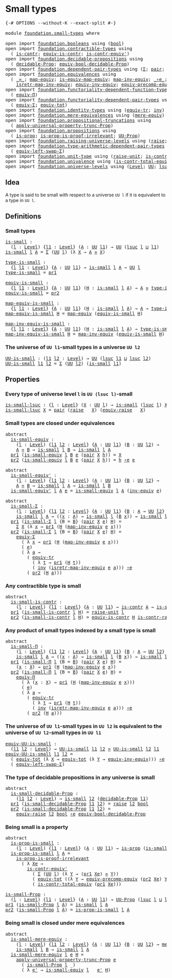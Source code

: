 # Small types

<pre class="Agda"><a id="24" class="Symbol">{-#</a> <a id="28" class="Keyword">OPTIONS</a> <a id="36" class="Pragma">--without-K</a> <a id="48" class="Pragma">--exact-split</a> <a id="62" class="Symbol">#-}</a>

<a id="67" class="Keyword">module</a> <a id="74" href="foundation.small-types.html" class="Module">foundation.small-types</a> <a id="97" class="Keyword">where</a>

<a id="104" class="Keyword">open</a> <a id="109" class="Keyword">import</a> <a id="116" href="foundation.booleans.html" class="Module">foundation.booleans</a> <a id="136" class="Keyword">using</a> <a id="142" class="Symbol">(</a><a id="143" href="foundation.booleans.html#1074" class="Datatype">bool</a><a id="147" class="Symbol">)</a>
<a id="149" class="Keyword">open</a> <a id="154" class="Keyword">import</a> <a id="161" href="foundation.contractible-types.html" class="Module">foundation.contractible-types</a> <a id="191" class="Keyword">using</a>
  <a id="199" class="Symbol">(</a> <a id="201" href="foundation-core.contractible-types.html#992" class="Function">is-contr</a><a id="209" class="Symbol">;</a> <a id="211" href="foundation-core.contractible-types.html#4304" class="Function">equiv-is-contr</a><a id="225" class="Symbol">;</a> <a id="227" href="foundation-core.contractible-types.html#3806" class="Function">is-contr-equiv&#39;</a><a id="242" class="Symbol">)</a>
<a id="244" class="Keyword">open</a> <a id="249" class="Keyword">import</a> <a id="256" href="foundation.decidable-propositions.html" class="Module">foundation.decidable-propositions</a> <a id="290" class="Keyword">using</a>
  <a id="298" class="Symbol">(</a> <a id="300" href="foundation.decidable-propositions.html#2018" class="Function">decidable-Prop</a><a id="314" class="Symbol">;</a> <a id="316" href="foundation.decidable-propositions.html#5320" class="Function">equiv-bool-decidable-Prop</a><a id="341" class="Symbol">)</a>
<a id="343" class="Keyword">open</a> <a id="348" class="Keyword">import</a> <a id="355" href="foundation.dependent-pair-types.html" class="Module">foundation.dependent-pair-types</a> <a id="387" class="Keyword">using</a> <a id="393" class="Symbol">(</a><a id="394" href="foundation-core.dependent-pair-types.html#502" class="Record">Σ</a><a id="395" class="Symbol">;</a> <a id="397" href="foundation-core.dependent-pair-types.html#575" class="InductiveConstructor">pair</a><a id="401" class="Symbol">;</a> <a id="403" href="foundation-core.dependent-pair-types.html#592" class="Field">pr1</a><a id="406" class="Symbol">;</a> <a id="408" href="foundation-core.dependent-pair-types.html#604" class="Field">pr2</a><a id="411" class="Symbol">)</a>
<a id="413" class="Keyword">open</a> <a id="418" class="Keyword">import</a> <a id="425" href="foundation.equivalences.html" class="Module">foundation.equivalences</a> <a id="449" class="Keyword">using</a>
  <a id="457" class="Symbol">(</a> <a id="459" href="foundation-core.equivalences.html#1607" class="Function Operator">_≃_</a><a id="462" class="Symbol">;</a> <a id="464" href="foundation-core.equivalences.html#1807" class="Function">map-equiv</a><a id="473" class="Symbol">;</a> <a id="475" href="foundation-core.equivalences.html#1862" class="Function">is-equiv-map-equiv</a><a id="493" class="Symbol">;</a> <a id="495" href="foundation-core.equivalences.html#5022" class="Function">map-inv-equiv</a><a id="508" class="Symbol">;</a> <a id="510" href="foundation-core.equivalences.html#7855" class="Function Operator">_∘e_</a><a id="514" class="Symbol">;</a> <a id="516" href="foundation-core.equivalences.html#5707" class="Function">inv-equiv</a><a id="525" class="Symbol">;</a>
    <a id="531" href="foundation-core.equivalences.html#5237" class="Function">isretr-map-inv-equiv</a><a id="551" class="Symbol">;</a> <a id="553" href="foundation.equivalences.html#15984" class="Function">equiv-inv-equiv</a><a id="568" class="Symbol">;</a> <a id="570" href="foundation.equivalences.html#17649" class="Function">equiv-precomp-equiv</a><a id="589" class="Symbol">)</a>
<a id="591" class="Keyword">open</a> <a id="596" class="Keyword">import</a> <a id="603" href="foundation.functoriality-dependent-function-types.html" class="Module">foundation.functoriality-dependent-function-types</a> <a id="653" class="Keyword">using</a>
  <a id="661" class="Symbol">(</a> <a id="663" href="foundation.functoriality-dependent-function-types.html#4227" class="Function">equiv-Π</a><a id="670" class="Symbol">)</a>
<a id="672" class="Keyword">open</a> <a id="677" class="Keyword">import</a> <a id="684" href="foundation.functoriality-dependent-pair-types.html" class="Module">foundation.functoriality-dependent-pair-types</a> <a id="730" class="Keyword">using</a>
  <a id="738" class="Symbol">(</a> <a id="740" href="foundation-core.functoriality-dependent-pair-types.html#10421" class="Function">equiv-Σ</a><a id="747" class="Symbol">;</a> <a id="749" href="foundation-core.functoriality-dependent-pair-types.html#6804" class="Function">equiv-tot</a><a id="758" class="Symbol">)</a>
<a id="760" class="Keyword">open</a> <a id="765" class="Keyword">import</a> <a id="772" href="foundation.identity-types.html" class="Module">foundation.identity-types</a> <a id="798" class="Keyword">using</a> <a id="804" class="Symbol">(</a><a id="805" href="foundation.identity-types.html#3840" class="Function">equiv-tr</a><a id="813" class="Symbol">;</a> <a id="815" href="foundation-core.identity-types.html#1552" class="Function">inv</a><a id="818" class="Symbol">)</a>
<a id="820" class="Keyword">open</a> <a id="825" class="Keyword">import</a> <a id="832" href="foundation.mere-equivalences.html" class="Module">foundation.mere-equivalences</a> <a id="861" class="Keyword">using</a> <a id="867" class="Symbol">(</a><a id="868" href="foundation.mere-equivalences.html#1406" class="Function">mere-equiv</a><a id="878" class="Symbol">)</a>
<a id="880" class="Keyword">open</a> <a id="885" class="Keyword">import</a> <a id="892" href="foundation.propositional-truncations.html" class="Module">foundation.propositional-truncations</a> <a id="929" class="Keyword">using</a>
  <a id="937" class="Symbol">(</a> <a id="939" href="foundation.propositional-truncations.html#5581" class="Function">apply-universal-property-trunc-Prop</a><a id="974" class="Symbol">)</a>
<a id="976" class="Keyword">open</a> <a id="981" class="Keyword">import</a> <a id="988" href="foundation.propositions.html" class="Module">foundation.propositions</a> <a id="1012" class="Keyword">using</a>
  <a id="1020" class="Symbol">(</a> <a id="1022" href="foundation-core.propositions.html#1295" class="Function">is-prop</a><a id="1029" class="Symbol">;</a> <a id="1031" href="foundation-core.propositions.html#3209" class="Function">is-prop-is-proof-irrelevant</a><a id="1058" class="Symbol">;</a> <a id="1060" href="foundation-core.propositions.html#1380" class="Function">UU-Prop</a><a id="1067" class="Symbol">)</a>
<a id="1069" class="Keyword">open</a> <a id="1074" class="Keyword">import</a> <a id="1081" href="foundation.raising-universe-levels.html" class="Module">foundation.raising-universe-levels</a> <a id="1116" class="Keyword">using</a> <a id="1122" class="Symbol">(</a><a id="1123" href="foundation.raising-universe-levels.html#964" class="Datatype">raise</a><a id="1128" class="Symbol">;</a> <a id="1130" href="foundation.raising-universe-levels.html#1541" class="Function">equiv-raise</a><a id="1141" class="Symbol">)</a>
<a id="1143" class="Keyword">open</a> <a id="1148" class="Keyword">import</a> <a id="1155" href="foundation.type-arithmetic-dependent-pair-types.html" class="Module">foundation.type-arithmetic-dependent-pair-types</a> <a id="1203" class="Keyword">using</a>
  <a id="1211" class="Symbol">(</a> <a id="1213" href="foundation-core.type-arithmetic-dependent-pair-types.html#10226" class="Function">equiv-left-swap-Σ</a><a id="1230" class="Symbol">)</a>
<a id="1232" class="Keyword">open</a> <a id="1237" class="Keyword">import</a> <a id="1244" href="foundation.unit-type.html" class="Module">foundation.unit-type</a> <a id="1265" class="Keyword">using</a> <a id="1271" class="Symbol">(</a><a id="1272" href="foundation.unit-type.html#1718" class="Function">raise-unit</a><a id="1282" class="Symbol">;</a> <a id="1284" href="foundation.unit-type.html#3278" class="Function">is-contr-raise-unit</a><a id="1303" class="Symbol">)</a>
<a id="1305" class="Keyword">open</a> <a id="1310" class="Keyword">import</a> <a id="1317" href="foundation.univalence.html" class="Module">foundation.univalence</a> <a id="1339" class="Keyword">using</a> <a id="1345" class="Symbol">(</a><a id="1346" href="foundation.univalence.html#1532" class="Function">is-contr-total-equiv</a><a id="1366" class="Symbol">)</a>
<a id="1368" class="Keyword">open</a> <a id="1373" class="Keyword">import</a> <a id="1380" href="foundation.universe-levels.html" class="Module">foundation.universe-levels</a> <a id="1407" class="Keyword">using</a> <a id="1413" class="Symbol">(</a><a id="1414" href="Agda.Primitive.html#597" class="Postulate">Level</a><a id="1419" class="Symbol">;</a> <a id="1421" href="foundation-core.universe-levels.html#222" class="Primitive">UU</a><a id="1423" class="Symbol">;</a> <a id="1425" href="Agda.Primitive.html#780" class="Primitive">lsuc</a><a id="1429" class="Symbol">;</a> <a id="1431" href="Agda.Primitive.html#810" class="Primitive Operator">_⊔_</a><a id="1434" class="Symbol">)</a>
</pre>
## Idea

A type is said to be small with respect to a universe `UU l` if it is equivalent to a type in `UU l`.

## Definitions

### Small types

<pre class="Agda"><a id="is-small"></a><a id="1594" href="foundation.small-types.html#1594" class="Function">is-small</a> <a id="1603" class="Symbol">:</a>
  <a id="1607" class="Symbol">(</a><a id="1608" href="foundation.small-types.html#1608" class="Bound">l</a> <a id="1610" class="Symbol">:</a> <a id="1612" href="Agda.Primitive.html#597" class="Postulate">Level</a><a id="1617" class="Symbol">)</a> <a id="1619" class="Symbol">{</a><a id="1620" href="foundation.small-types.html#1620" class="Bound">l1</a> <a id="1623" class="Symbol">:</a> <a id="1625" href="Agda.Primitive.html#597" class="Postulate">Level</a><a id="1630" class="Symbol">}</a> <a id="1632" class="Symbol">(</a><a id="1633" href="foundation.small-types.html#1633" class="Bound">A</a> <a id="1635" class="Symbol">:</a> <a id="1637" href="foundation-core.universe-levels.html#222" class="Primitive">UU</a> <a id="1640" href="foundation.small-types.html#1620" class="Bound">l1</a><a id="1642" class="Symbol">)</a> <a id="1644" class="Symbol">→</a> <a id="1646" href="foundation-core.universe-levels.html#222" class="Primitive">UU</a> <a id="1649" class="Symbol">(</a><a id="1650" href="Agda.Primitive.html#780" class="Primitive">lsuc</a> <a id="1655" href="foundation.small-types.html#1608" class="Bound">l</a> <a id="1657" href="Agda.Primitive.html#810" class="Primitive Operator">⊔</a> <a id="1659" href="foundation.small-types.html#1620" class="Bound">l1</a><a id="1661" class="Symbol">)</a>
<a id="1663" href="foundation.small-types.html#1594" class="Function">is-small</a> <a id="1672" href="foundation.small-types.html#1672" class="Bound">l</a> <a id="1674" href="foundation.small-types.html#1674" class="Bound">A</a> <a id="1676" class="Symbol">=</a> <a id="1678" href="foundation-core.dependent-pair-types.html#502" class="Record">Σ</a> <a id="1680" class="Symbol">(</a><a id="1681" href="foundation-core.universe-levels.html#222" class="Primitive">UU</a> <a id="1684" href="foundation.small-types.html#1672" class="Bound">l</a><a id="1685" class="Symbol">)</a> <a id="1687" class="Symbol">(λ</a> <a id="1690" href="foundation.small-types.html#1690" class="Bound">X</a> <a id="1692" class="Symbol">→</a> <a id="1694" href="foundation.small-types.html#1674" class="Bound">A</a> <a id="1696" href="foundation-core.equivalences.html#1607" class="Function Operator">≃</a> <a id="1698" href="foundation.small-types.html#1690" class="Bound">X</a><a id="1699" class="Symbol">)</a>

<a id="type-is-small"></a><a id="1702" href="foundation.small-types.html#1702" class="Function">type-is-small</a> <a id="1716" class="Symbol">:</a>
  <a id="1720" class="Symbol">{</a><a id="1721" href="foundation.small-types.html#1721" class="Bound">l</a> <a id="1723" href="foundation.small-types.html#1723" class="Bound">l1</a> <a id="1726" class="Symbol">:</a> <a id="1728" href="Agda.Primitive.html#597" class="Postulate">Level</a><a id="1733" class="Symbol">}</a> <a id="1735" class="Symbol">{</a><a id="1736" href="foundation.small-types.html#1736" class="Bound">A</a> <a id="1738" class="Symbol">:</a> <a id="1740" href="foundation-core.universe-levels.html#222" class="Primitive">UU</a> <a id="1743" href="foundation.small-types.html#1723" class="Bound">l1</a><a id="1745" class="Symbol">}</a> <a id="1747" class="Symbol">→</a> <a id="1749" href="foundation.small-types.html#1594" class="Function">is-small</a> <a id="1758" href="foundation.small-types.html#1721" class="Bound">l</a> <a id="1760" href="foundation.small-types.html#1736" class="Bound">A</a> <a id="1762" class="Symbol">→</a> <a id="1764" href="foundation-core.universe-levels.html#222" class="Primitive">UU</a> <a id="1767" href="foundation.small-types.html#1721" class="Bound">l</a>
<a id="1769" href="foundation.small-types.html#1702" class="Function">type-is-small</a> <a id="1783" class="Symbol">=</a> <a id="1785" href="foundation-core.dependent-pair-types.html#592" class="Field">pr1</a>

<a id="equiv-is-small"></a><a id="1790" href="foundation.small-types.html#1790" class="Function">equiv-is-small</a> <a id="1805" class="Symbol">:</a>
  <a id="1809" class="Symbol">{</a><a id="1810" href="foundation.small-types.html#1810" class="Bound">l</a> <a id="1812" href="foundation.small-types.html#1812" class="Bound">l1</a> <a id="1815" class="Symbol">:</a> <a id="1817" href="Agda.Primitive.html#597" class="Postulate">Level</a><a id="1822" class="Symbol">}</a> <a id="1824" class="Symbol">{</a><a id="1825" href="foundation.small-types.html#1825" class="Bound">A</a> <a id="1827" class="Symbol">:</a> <a id="1829" href="foundation-core.universe-levels.html#222" class="Primitive">UU</a> <a id="1832" href="foundation.small-types.html#1812" class="Bound">l1</a><a id="1834" class="Symbol">}</a> <a id="1836" class="Symbol">(</a><a id="1837" href="foundation.small-types.html#1837" class="Bound">H</a> <a id="1839" class="Symbol">:</a> <a id="1841" href="foundation.small-types.html#1594" class="Function">is-small</a> <a id="1850" href="foundation.small-types.html#1810" class="Bound">l</a> <a id="1852" href="foundation.small-types.html#1825" class="Bound">A</a><a id="1853" class="Symbol">)</a> <a id="1855" class="Symbol">→</a> <a id="1857" href="foundation.small-types.html#1825" class="Bound">A</a> <a id="1859" href="foundation-core.equivalences.html#1607" class="Function Operator">≃</a> <a id="1861" href="foundation.small-types.html#1702" class="Function">type-is-small</a> <a id="1875" href="foundation.small-types.html#1837" class="Bound">H</a>
<a id="1877" href="foundation.small-types.html#1790" class="Function">equiv-is-small</a> <a id="1892" class="Symbol">=</a> <a id="1894" href="foundation-core.dependent-pair-types.html#604" class="Field">pr2</a>

<a id="map-equiv-is-small"></a><a id="1899" href="foundation.small-types.html#1899" class="Function">map-equiv-is-small</a> <a id="1918" class="Symbol">:</a>
  <a id="1922" class="Symbol">{</a><a id="1923" href="foundation.small-types.html#1923" class="Bound">l</a> <a id="1925" href="foundation.small-types.html#1925" class="Bound">l1</a> <a id="1928" class="Symbol">:</a> <a id="1930" href="Agda.Primitive.html#597" class="Postulate">Level</a><a id="1935" class="Symbol">}</a> <a id="1937" class="Symbol">{</a><a id="1938" href="foundation.small-types.html#1938" class="Bound">A</a> <a id="1940" class="Symbol">:</a> <a id="1942" href="foundation-core.universe-levels.html#222" class="Primitive">UU</a> <a id="1945" href="foundation.small-types.html#1925" class="Bound">l1</a><a id="1947" class="Symbol">}</a> <a id="1949" class="Symbol">(</a><a id="1950" href="foundation.small-types.html#1950" class="Bound">H</a> <a id="1952" class="Symbol">:</a> <a id="1954" href="foundation.small-types.html#1594" class="Function">is-small</a> <a id="1963" href="foundation.small-types.html#1923" class="Bound">l</a> <a id="1965" href="foundation.small-types.html#1938" class="Bound">A</a><a id="1966" class="Symbol">)</a> <a id="1968" class="Symbol">→</a> <a id="1970" href="foundation.small-types.html#1938" class="Bound">A</a> <a id="1972" class="Symbol">→</a> <a id="1974" href="foundation.small-types.html#1702" class="Function">type-is-small</a> <a id="1988" href="foundation.small-types.html#1950" class="Bound">H</a>
<a id="1990" href="foundation.small-types.html#1899" class="Function">map-equiv-is-small</a> <a id="2009" href="foundation.small-types.html#2009" class="Bound">H</a> <a id="2011" class="Symbol">=</a> <a id="2013" href="foundation-core.equivalences.html#1807" class="Function">map-equiv</a> <a id="2023" class="Symbol">(</a><a id="2024" href="foundation.small-types.html#1790" class="Function">equiv-is-small</a> <a id="2039" href="foundation.small-types.html#2009" class="Bound">H</a><a id="2040" class="Symbol">)</a>

<a id="map-inv-equiv-is-small"></a><a id="2043" href="foundation.small-types.html#2043" class="Function">map-inv-equiv-is-small</a> <a id="2066" class="Symbol">:</a>
  <a id="2070" class="Symbol">{</a><a id="2071" href="foundation.small-types.html#2071" class="Bound">l</a> <a id="2073" href="foundation.small-types.html#2073" class="Bound">l1</a> <a id="2076" class="Symbol">:</a> <a id="2078" href="Agda.Primitive.html#597" class="Postulate">Level</a><a id="2083" class="Symbol">}</a> <a id="2085" class="Symbol">{</a><a id="2086" href="foundation.small-types.html#2086" class="Bound">A</a> <a id="2088" class="Symbol">:</a> <a id="2090" href="foundation-core.universe-levels.html#222" class="Primitive">UU</a> <a id="2093" href="foundation.small-types.html#2073" class="Bound">l1</a><a id="2095" class="Symbol">}</a> <a id="2097" class="Symbol">(</a><a id="2098" href="foundation.small-types.html#2098" class="Bound">H</a> <a id="2100" class="Symbol">:</a> <a id="2102" href="foundation.small-types.html#1594" class="Function">is-small</a> <a id="2111" href="foundation.small-types.html#2071" class="Bound">l</a> <a id="2113" href="foundation.small-types.html#2086" class="Bound">A</a><a id="2114" class="Symbol">)</a> <a id="2116" class="Symbol">→</a> <a id="2118" href="foundation.small-types.html#1702" class="Function">type-is-small</a> <a id="2132" href="foundation.small-types.html#2098" class="Bound">H</a> <a id="2134" class="Symbol">→</a> <a id="2136" href="foundation.small-types.html#2086" class="Bound">A</a>
<a id="2138" href="foundation.small-types.html#2043" class="Function">map-inv-equiv-is-small</a> <a id="2161" href="foundation.small-types.html#2161" class="Bound">H</a> <a id="2163" class="Symbol">=</a> <a id="2165" href="foundation-core.equivalences.html#5022" class="Function">map-inv-equiv</a> <a id="2179" class="Symbol">(</a><a id="2180" href="foundation.small-types.html#1790" class="Function">equiv-is-small</a> <a id="2195" href="foundation.small-types.html#2161" class="Bound">H</a><a id="2196" class="Symbol">)</a>
</pre>
### The universe of `UU l1`-small types in a universe `UU l2`

<pre class="Agda"><a id="UU-is-small"></a><a id="2274" href="foundation.small-types.html#2274" class="Function">UU-is-small</a> <a id="2286" class="Symbol">:</a> <a id="2288" class="Symbol">(</a><a id="2289" href="foundation.small-types.html#2289" class="Bound">l1</a> <a id="2292" href="foundation.small-types.html#2292" class="Bound">l2</a> <a id="2295" class="Symbol">:</a> <a id="2297" href="Agda.Primitive.html#597" class="Postulate">Level</a><a id="2302" class="Symbol">)</a> <a id="2304" class="Symbol">→</a> <a id="2306" href="foundation-core.universe-levels.html#222" class="Primitive">UU</a> <a id="2309" class="Symbol">(</a><a id="2310" href="Agda.Primitive.html#780" class="Primitive">lsuc</a> <a id="2315" href="foundation.small-types.html#2289" class="Bound">l1</a> <a id="2318" href="Agda.Primitive.html#810" class="Primitive Operator">⊔</a> <a id="2320" href="Agda.Primitive.html#780" class="Primitive">lsuc</a> <a id="2325" href="foundation.small-types.html#2292" class="Bound">l2</a><a id="2327" class="Symbol">)</a>
<a id="2329" href="foundation.small-types.html#2274" class="Function">UU-is-small</a> <a id="2341" href="foundation.small-types.html#2341" class="Bound">l1</a> <a id="2344" href="foundation.small-types.html#2344" class="Bound">l2</a> <a id="2347" class="Symbol">=</a> <a id="2349" href="foundation-core.dependent-pair-types.html#502" class="Record">Σ</a> <a id="2351" class="Symbol">(</a><a id="2352" href="foundation-core.universe-levels.html#222" class="Primitive">UU</a> <a id="2355" href="foundation.small-types.html#2344" class="Bound">l2</a><a id="2357" class="Symbol">)</a> <a id="2359" class="Symbol">(</a><a id="2360" href="foundation.small-types.html#1594" class="Function">is-small</a> <a id="2369" href="foundation.small-types.html#2341" class="Bound">l1</a><a id="2371" class="Symbol">)</a>
</pre>
## Properties

### Every type of universe level `l` is `UU (lsuc l)`-small

<pre class="Agda"><a id="is-small-lsuc"></a><a id="2462" href="foundation.small-types.html#2462" class="Function">is-small-lsuc</a> <a id="2476" class="Symbol">:</a> <a id="2478" class="Symbol">{</a><a id="2479" href="foundation.small-types.html#2479" class="Bound">l</a> <a id="2481" class="Symbol">:</a> <a id="2483" href="Agda.Primitive.html#597" class="Postulate">Level</a><a id="2488" class="Symbol">}</a> <a id="2490" class="Symbol">(</a><a id="2491" href="foundation.small-types.html#2491" class="Bound">X</a> <a id="2493" class="Symbol">:</a> <a id="2495" href="foundation-core.universe-levels.html#222" class="Primitive">UU</a> <a id="2498" href="foundation.small-types.html#2479" class="Bound">l</a><a id="2499" class="Symbol">)</a> <a id="2501" class="Symbol">→</a> <a id="2503" href="foundation.small-types.html#1594" class="Function">is-small</a> <a id="2512" class="Symbol">(</a><a id="2513" href="Agda.Primitive.html#780" class="Primitive">lsuc</a> <a id="2518" href="foundation.small-types.html#2479" class="Bound">l</a><a id="2519" class="Symbol">)</a> <a id="2521" href="foundation.small-types.html#2491" class="Bound">X</a>
<a id="2523" href="foundation.small-types.html#2462" class="Function">is-small-lsuc</a> <a id="2537" href="foundation.small-types.html#2537" class="Bound">X</a> <a id="2539" class="Symbol">=</a> <a id="2541" href="foundation-core.dependent-pair-types.html#575" class="InductiveConstructor">pair</a> <a id="2546" class="Symbol">(</a><a id="2547" href="foundation.raising-universe-levels.html#964" class="Datatype">raise</a> <a id="2553" class="Symbol">_</a> <a id="2555" href="foundation.small-types.html#2537" class="Bound">X</a><a id="2556" class="Symbol">)</a> <a id="2558" class="Symbol">(</a><a id="2559" href="foundation.raising-universe-levels.html#1541" class="Function">equiv-raise</a> <a id="2571" class="Symbol">_</a> <a id="2573" href="foundation.small-types.html#2537" class="Bound">X</a><a id="2574" class="Symbol">)</a>
</pre>
### Small types are closed under equivalences

<pre class="Agda"><a id="2636" class="Keyword">abstract</a>
  <a id="is-small-equiv"></a><a id="2647" href="foundation.small-types.html#2647" class="Function">is-small-equiv</a> <a id="2662" class="Symbol">:</a>
    <a id="2668" class="Symbol">(</a><a id="2669" href="foundation.small-types.html#2669" class="Bound">l</a> <a id="2671" class="Symbol">:</a> <a id="2673" href="Agda.Primitive.html#597" class="Postulate">Level</a><a id="2678" class="Symbol">)</a> <a id="2680" class="Symbol">{</a><a id="2681" href="foundation.small-types.html#2681" class="Bound">l1</a> <a id="2684" href="foundation.small-types.html#2684" class="Bound">l2</a> <a id="2687" class="Symbol">:</a> <a id="2689" href="Agda.Primitive.html#597" class="Postulate">Level</a><a id="2694" class="Symbol">}</a> <a id="2696" class="Symbol">{</a><a id="2697" href="foundation.small-types.html#2697" class="Bound">A</a> <a id="2699" class="Symbol">:</a> <a id="2701" href="foundation-core.universe-levels.html#222" class="Primitive">UU</a> <a id="2704" href="foundation.small-types.html#2681" class="Bound">l1</a><a id="2706" class="Symbol">}</a> <a id="2708" class="Symbol">(</a><a id="2709" href="foundation.small-types.html#2709" class="Bound">B</a> <a id="2711" class="Symbol">:</a> <a id="2713" href="foundation-core.universe-levels.html#222" class="Primitive">UU</a> <a id="2716" href="foundation.small-types.html#2684" class="Bound">l2</a><a id="2718" class="Symbol">)</a> <a id="2720" class="Symbol">→</a>
    <a id="2726" href="foundation.small-types.html#2697" class="Bound">A</a> <a id="2728" href="foundation-core.equivalences.html#1607" class="Function Operator">≃</a> <a id="2730" href="foundation.small-types.html#2709" class="Bound">B</a> <a id="2732" class="Symbol">→</a> <a id="2734" href="foundation.small-types.html#1594" class="Function">is-small</a> <a id="2743" href="foundation.small-types.html#2669" class="Bound">l</a> <a id="2745" href="foundation.small-types.html#2709" class="Bound">B</a> <a id="2747" class="Symbol">→</a> <a id="2749" href="foundation.small-types.html#1594" class="Function">is-small</a> <a id="2758" href="foundation.small-types.html#2669" class="Bound">l</a> <a id="2760" href="foundation.small-types.html#2697" class="Bound">A</a>
  <a id="2764" href="foundation-core.dependent-pair-types.html#592" class="Field">pr1</a> <a id="2768" class="Symbol">(</a><a id="2769" href="foundation.small-types.html#2647" class="Function">is-small-equiv</a> <a id="2784" href="foundation.small-types.html#2784" class="Bound">l</a> <a id="2786" href="foundation.small-types.html#2786" class="Bound">B</a> <a id="2788" href="foundation.small-types.html#2788" class="Bound">e</a> <a id="2790" class="Symbol">(</a><a id="2791" href="foundation-core.dependent-pair-types.html#575" class="InductiveConstructor">pair</a> <a id="2796" href="foundation.small-types.html#2796" class="Bound">X</a> <a id="2798" href="foundation.small-types.html#2798" class="Bound">h</a><a id="2799" class="Symbol">))</a> <a id="2802" class="Symbol">=</a> <a id="2804" href="foundation.small-types.html#2796" class="Bound">X</a>
  <a id="2808" href="foundation-core.dependent-pair-types.html#604" class="Field">pr2</a> <a id="2812" class="Symbol">(</a><a id="2813" href="foundation.small-types.html#2647" class="Function">is-small-equiv</a> <a id="2828" href="foundation.small-types.html#2828" class="Bound">l</a> <a id="2830" href="foundation.small-types.html#2830" class="Bound">B</a> <a id="2832" href="foundation.small-types.html#2832" class="Bound">e</a> <a id="2834" class="Symbol">(</a><a id="2835" href="foundation-core.dependent-pair-types.html#575" class="InductiveConstructor">pair</a> <a id="2840" href="foundation.small-types.html#2840" class="Bound">X</a> <a id="2842" href="foundation.small-types.html#2842" class="Bound">h</a><a id="2843" class="Symbol">))</a> <a id="2846" class="Symbol">=</a> <a id="2848" href="foundation.small-types.html#2842" class="Bound">h</a> <a id="2850" href="foundation-core.equivalences.html#7855" class="Function Operator">∘e</a> <a id="2853" href="foundation.small-types.html#2832" class="Bound">e</a>

<a id="2856" class="Keyword">abstract</a>
  <a id="is-small-equiv&#39;"></a><a id="2867" href="foundation.small-types.html#2867" class="Function">is-small-equiv&#39;</a> <a id="2883" class="Symbol">:</a>
    <a id="2889" class="Symbol">(</a><a id="2890" href="foundation.small-types.html#2890" class="Bound">l</a> <a id="2892" class="Symbol">:</a> <a id="2894" href="Agda.Primitive.html#597" class="Postulate">Level</a><a id="2899" class="Symbol">)</a> <a id="2901" class="Symbol">{</a><a id="2902" href="foundation.small-types.html#2902" class="Bound">l1</a> <a id="2905" href="foundation.small-types.html#2905" class="Bound">l2</a> <a id="2908" class="Symbol">:</a> <a id="2910" href="Agda.Primitive.html#597" class="Postulate">Level</a><a id="2915" class="Symbol">}</a> <a id="2917" class="Symbol">(</a><a id="2918" href="foundation.small-types.html#2918" class="Bound">A</a> <a id="2920" class="Symbol">:</a> <a id="2922" href="foundation-core.universe-levels.html#222" class="Primitive">UU</a> <a id="2925" href="foundation.small-types.html#2902" class="Bound">l1</a><a id="2927" class="Symbol">)</a> <a id="2929" class="Symbol">{</a><a id="2930" href="foundation.small-types.html#2930" class="Bound">B</a> <a id="2932" class="Symbol">:</a> <a id="2934" href="foundation-core.universe-levels.html#222" class="Primitive">UU</a> <a id="2937" href="foundation.small-types.html#2905" class="Bound">l2</a><a id="2939" class="Symbol">}</a> <a id="2941" class="Symbol">→</a>
    <a id="2947" href="foundation.small-types.html#2918" class="Bound">A</a> <a id="2949" href="foundation-core.equivalences.html#1607" class="Function Operator">≃</a> <a id="2951" href="foundation.small-types.html#2930" class="Bound">B</a> <a id="2953" class="Symbol">→</a> <a id="2955" href="foundation.small-types.html#1594" class="Function">is-small</a> <a id="2964" href="foundation.small-types.html#2890" class="Bound">l</a> <a id="2966" href="foundation.small-types.html#2918" class="Bound">A</a> <a id="2968" class="Symbol">→</a> <a id="2970" href="foundation.small-types.html#1594" class="Function">is-small</a> <a id="2979" href="foundation.small-types.html#2890" class="Bound">l</a> <a id="2981" href="foundation.small-types.html#2930" class="Bound">B</a>
  <a id="2985" href="foundation.small-types.html#2867" class="Function">is-small-equiv&#39;</a> <a id="3001" href="foundation.small-types.html#3001" class="Bound">l</a> <a id="3003" href="foundation.small-types.html#3003" class="Bound">A</a> <a id="3005" href="foundation.small-types.html#3005" class="Bound">e</a> <a id="3007" class="Symbol">=</a> <a id="3009" href="foundation.small-types.html#2647" class="Function">is-small-equiv</a> <a id="3024" href="foundation.small-types.html#3001" class="Bound">l</a> <a id="3026" href="foundation.small-types.html#3003" class="Bound">A</a> <a id="3028" class="Symbol">(</a><a id="3029" href="foundation-core.equivalences.html#5707" class="Function">inv-equiv</a> <a id="3039" href="foundation.small-types.html#3005" class="Bound">e</a><a id="3040" class="Symbol">)</a>

<a id="3043" class="Keyword">abstract</a>
  <a id="is-small-Σ"></a><a id="3054" href="foundation.small-types.html#3054" class="Function">is-small-Σ</a> <a id="3065" class="Symbol">:</a>
    <a id="3071" class="Symbol">(</a><a id="3072" href="foundation.small-types.html#3072" class="Bound">l</a> <a id="3074" class="Symbol">:</a> <a id="3076" href="Agda.Primitive.html#597" class="Postulate">Level</a><a id="3081" class="Symbol">)</a> <a id="3083" class="Symbol">{</a><a id="3084" href="foundation.small-types.html#3084" class="Bound">l1</a> <a id="3087" href="foundation.small-types.html#3087" class="Bound">l2</a> <a id="3090" class="Symbol">:</a> <a id="3092" href="Agda.Primitive.html#597" class="Postulate">Level</a><a id="3097" class="Symbol">}</a> <a id="3099" class="Symbol">{</a><a id="3100" href="foundation.small-types.html#3100" class="Bound">A</a> <a id="3102" class="Symbol">:</a> <a id="3104" href="foundation-core.universe-levels.html#222" class="Primitive">UU</a> <a id="3107" href="foundation.small-types.html#3084" class="Bound">l1</a><a id="3109" class="Symbol">}</a> <a id="3111" class="Symbol">{</a><a id="3112" href="foundation.small-types.html#3112" class="Bound">B</a> <a id="3114" class="Symbol">:</a> <a id="3116" href="foundation.small-types.html#3100" class="Bound">A</a> <a id="3118" class="Symbol">→</a> <a id="3120" href="foundation-core.universe-levels.html#222" class="Primitive">UU</a> <a id="3123" href="foundation.small-types.html#3087" class="Bound">l2</a><a id="3125" class="Symbol">}</a> <a id="3127" class="Symbol">→</a>
    <a id="3133" href="foundation.small-types.html#1594" class="Function">is-small</a> <a id="3142" href="foundation.small-types.html#3072" class="Bound">l</a> <a id="3144" href="foundation.small-types.html#3100" class="Bound">A</a> <a id="3146" class="Symbol">→</a> <a id="3148" class="Symbol">((</a><a id="3150" href="foundation.small-types.html#3150" class="Bound">x</a> <a id="3152" class="Symbol">:</a> <a id="3154" href="foundation.small-types.html#3100" class="Bound">A</a><a id="3155" class="Symbol">)</a> <a id="3157" class="Symbol">→</a> <a id="3159" href="foundation.small-types.html#1594" class="Function">is-small</a> <a id="3168" href="foundation.small-types.html#3072" class="Bound">l</a> <a id="3170" class="Symbol">(</a><a id="3171" href="foundation.small-types.html#3112" class="Bound">B</a> <a id="3173" href="foundation.small-types.html#3150" class="Bound">x</a><a id="3174" class="Symbol">))</a> <a id="3177" class="Symbol">→</a> <a id="3179" href="foundation.small-types.html#1594" class="Function">is-small</a> <a id="3188" href="foundation.small-types.html#3072" class="Bound">l</a> <a id="3190" class="Symbol">(</a><a id="3191" href="foundation-core.dependent-pair-types.html#502" class="Record">Σ</a> <a id="3193" href="foundation.small-types.html#3100" class="Bound">A</a> <a id="3195" href="foundation.small-types.html#3112" class="Bound">B</a><a id="3196" class="Symbol">)</a>
  <a id="3200" href="foundation-core.dependent-pair-types.html#592" class="Field">pr1</a> <a id="3204" class="Symbol">(</a><a id="3205" href="foundation.small-types.html#3054" class="Function">is-small-Σ</a> <a id="3216" href="foundation.small-types.html#3216" class="Bound">l</a> <a id="3218" class="Symbol">{</a><a id="3219" class="Argument">B</a> <a id="3221" class="Symbol">=</a> <a id="3223" href="foundation.small-types.html#3223" class="Bound">B</a><a id="3224" class="Symbol">}</a> <a id="3226" class="Symbol">(</a><a id="3227" href="foundation-core.dependent-pair-types.html#575" class="InductiveConstructor">pair</a> <a id="3232" href="foundation.small-types.html#3232" class="Bound">X</a> <a id="3234" href="foundation.small-types.html#3234" class="Bound">e</a><a id="3235" class="Symbol">)</a> <a id="3237" href="foundation.small-types.html#3237" class="Bound">H</a><a id="3238" class="Symbol">)</a> <a id="3240" class="Symbol">=</a>
    <a id="3246" href="foundation-core.dependent-pair-types.html#502" class="Record">Σ</a> <a id="3248" href="foundation.small-types.html#3232" class="Bound">X</a> <a id="3250" class="Symbol">(λ</a> <a id="3253" href="foundation.small-types.html#3253" class="Bound">x</a> <a id="3255" class="Symbol">→</a> <a id="3257" href="foundation-core.dependent-pair-types.html#592" class="Field">pr1</a> <a id="3261" class="Symbol">(</a><a id="3262" href="foundation.small-types.html#3237" class="Bound">H</a> <a id="3264" class="Symbol">(</a><a id="3265" href="foundation-core.equivalences.html#5022" class="Function">map-inv-equiv</a> <a id="3279" href="foundation.small-types.html#3234" class="Bound">e</a> <a id="3281" href="foundation.small-types.html#3253" class="Bound">x</a><a id="3282" class="Symbol">)))</a>
  <a id="3288" href="foundation-core.dependent-pair-types.html#604" class="Field">pr2</a> <a id="3292" class="Symbol">(</a><a id="3293" href="foundation.small-types.html#3054" class="Function">is-small-Σ</a> <a id="3304" href="foundation.small-types.html#3304" class="Bound">l</a> <a id="3306" class="Symbol">{</a><a id="3307" class="Argument">B</a> <a id="3309" class="Symbol">=</a> <a id="3311" href="foundation.small-types.html#3311" class="Bound">B</a><a id="3312" class="Symbol">}</a> <a id="3314" class="Symbol">(</a><a id="3315" href="foundation-core.dependent-pair-types.html#575" class="InductiveConstructor">pair</a> <a id="3320" href="foundation.small-types.html#3320" class="Bound">X</a> <a id="3322" href="foundation.small-types.html#3322" class="Bound">e</a><a id="3323" class="Symbol">)</a> <a id="3325" href="foundation.small-types.html#3325" class="Bound">H</a><a id="3326" class="Symbol">)</a> <a id="3328" class="Symbol">=</a>
    <a id="3334" href="foundation-core.functoriality-dependent-pair-types.html#10421" class="Function">equiv-Σ</a>
      <a id="3348" class="Symbol">(</a> <a id="3350" class="Symbol">λ</a> <a id="3352" href="foundation.small-types.html#3352" class="Bound">x</a> <a id="3354" class="Symbol">→</a> <a id="3356" href="foundation-core.dependent-pair-types.html#592" class="Field">pr1</a> <a id="3360" class="Symbol">(</a><a id="3361" href="foundation.small-types.html#3325" class="Bound">H</a> <a id="3363" class="Symbol">(</a><a id="3364" href="foundation-core.equivalences.html#5022" class="Function">map-inv-equiv</a> <a id="3378" href="foundation.small-types.html#3322" class="Bound">e</a> <a id="3380" href="foundation.small-types.html#3352" class="Bound">x</a><a id="3381" class="Symbol">)))</a>
      <a id="3391" class="Symbol">(</a> <a id="3393" href="foundation.small-types.html#3322" class="Bound">e</a><a id="3394" class="Symbol">)</a>
      <a id="3402" class="Symbol">(</a> <a id="3404" class="Symbol">λ</a> <a id="3406" href="foundation.small-types.html#3406" class="Bound">a</a> <a id="3408" class="Symbol">→</a>
        <a id="3418" class="Symbol">(</a> <a id="3420" href="foundation.identity-types.html#3840" class="Function">equiv-tr</a>
          <a id="3439" class="Symbol">(</a> <a id="3441" class="Symbol">λ</a> <a id="3443" href="foundation.small-types.html#3443" class="Bound">t</a> <a id="3445" class="Symbol">→</a> <a id="3447" href="foundation-core.dependent-pair-types.html#592" class="Field">pr1</a> <a id="3451" class="Symbol">(</a><a id="3452" href="foundation.small-types.html#3325" class="Bound">H</a> <a id="3454" href="foundation.small-types.html#3443" class="Bound">t</a><a id="3455" class="Symbol">))</a>
          <a id="3468" class="Symbol">(</a> <a id="3470" href="foundation-core.identity-types.html#1552" class="Function">inv</a> <a id="3474" class="Symbol">(</a><a id="3475" href="foundation-core.equivalences.html#5237" class="Function">isretr-map-inv-equiv</a> <a id="3496" href="foundation.small-types.html#3322" class="Bound">e</a> <a id="3498" href="foundation.small-types.html#3406" class="Bound">a</a><a id="3499" class="Symbol">)))</a> <a id="3503" href="foundation-core.equivalences.html#7855" class="Function Operator">∘e</a>
        <a id="3514" class="Symbol">(</a> <a id="3516" href="foundation-core.dependent-pair-types.html#604" class="Field">pr2</a> <a id="3520" class="Symbol">(</a><a id="3521" href="foundation.small-types.html#3325" class="Bound">H</a> <a id="3523" href="foundation.small-types.html#3406" class="Bound">a</a><a id="3524" class="Symbol">)))</a>
</pre>
### Any contractible type is small

<pre class="Agda"><a id="3577" class="Keyword">abstract</a>
  <a id="is-small-is-contr"></a><a id="3588" href="foundation.small-types.html#3588" class="Function">is-small-is-contr</a> <a id="3606" class="Symbol">:</a>
    <a id="3612" class="Symbol">(</a><a id="3613" href="foundation.small-types.html#3613" class="Bound">l</a> <a id="3615" class="Symbol">:</a> <a id="3617" href="Agda.Primitive.html#597" class="Postulate">Level</a><a id="3622" class="Symbol">)</a> <a id="3624" class="Symbol">{</a><a id="3625" href="foundation.small-types.html#3625" class="Bound">l1</a> <a id="3628" class="Symbol">:</a> <a id="3630" href="Agda.Primitive.html#597" class="Postulate">Level</a><a id="3635" class="Symbol">}</a> <a id="3637" class="Symbol">{</a><a id="3638" href="foundation.small-types.html#3638" class="Bound">A</a> <a id="3640" class="Symbol">:</a> <a id="3642" href="foundation-core.universe-levels.html#222" class="Primitive">UU</a> <a id="3645" href="foundation.small-types.html#3625" class="Bound">l1</a><a id="3647" class="Symbol">}</a> <a id="3649" class="Symbol">→</a> <a id="3651" href="foundation-core.contractible-types.html#992" class="Function">is-contr</a> <a id="3660" href="foundation.small-types.html#3638" class="Bound">A</a> <a id="3662" class="Symbol">→</a> <a id="3664" href="foundation.small-types.html#1594" class="Function">is-small</a> <a id="3673" href="foundation.small-types.html#3613" class="Bound">l</a> <a id="3675" href="foundation.small-types.html#3638" class="Bound">A</a>
  <a id="3679" href="foundation-core.dependent-pair-types.html#592" class="Field">pr1</a> <a id="3683" class="Symbol">(</a><a id="3684" href="foundation.small-types.html#3588" class="Function">is-small-is-contr</a> <a id="3702" href="foundation.small-types.html#3702" class="Bound">l</a> <a id="3704" href="foundation.small-types.html#3704" class="Bound">H</a><a id="3705" class="Symbol">)</a> <a id="3707" class="Symbol">=</a> <a id="3709" href="foundation.unit-type.html#1718" class="Function">raise-unit</a> <a id="3720" href="foundation.small-types.html#3702" class="Bound">l</a>
  <a id="3724" href="foundation-core.dependent-pair-types.html#604" class="Field">pr2</a> <a id="3728" class="Symbol">(</a><a id="3729" href="foundation.small-types.html#3588" class="Function">is-small-is-contr</a> <a id="3747" href="foundation.small-types.html#3747" class="Bound">l</a> <a id="3749" href="foundation.small-types.html#3749" class="Bound">H</a><a id="3750" class="Symbol">)</a> <a id="3752" class="Symbol">=</a> <a id="3754" href="foundation-core.contractible-types.html#4304" class="Function">equiv-is-contr</a> <a id="3769" href="foundation.small-types.html#3749" class="Bound">H</a> <a id="3771" href="foundation.unit-type.html#3278" class="Function">is-contr-raise-unit</a>
</pre>
### Any product of small types indexed by a small type is small

<pre class="Agda"><a id="3869" class="Keyword">abstract</a>
  <a id="is-small-Π"></a><a id="3880" href="foundation.small-types.html#3880" class="Function">is-small-Π</a> <a id="3891" class="Symbol">:</a>
    <a id="3897" class="Symbol">(</a><a id="3898" href="foundation.small-types.html#3898" class="Bound">l</a> <a id="3900" class="Symbol">:</a> <a id="3902" href="Agda.Primitive.html#597" class="Postulate">Level</a><a id="3907" class="Symbol">)</a> <a id="3909" class="Symbol">{</a><a id="3910" href="foundation.small-types.html#3910" class="Bound">l1</a> <a id="3913" href="foundation.small-types.html#3913" class="Bound">l2</a> <a id="3916" class="Symbol">:</a> <a id="3918" href="Agda.Primitive.html#597" class="Postulate">Level</a><a id="3923" class="Symbol">}</a> <a id="3925" class="Symbol">{</a><a id="3926" href="foundation.small-types.html#3926" class="Bound">A</a> <a id="3928" class="Symbol">:</a> <a id="3930" href="foundation-core.universe-levels.html#222" class="Primitive">UU</a> <a id="3933" href="foundation.small-types.html#3910" class="Bound">l1</a><a id="3935" class="Symbol">}</a> <a id="3937" class="Symbol">{</a><a id="3938" href="foundation.small-types.html#3938" class="Bound">B</a> <a id="3940" class="Symbol">:</a> <a id="3942" href="foundation.small-types.html#3926" class="Bound">A</a> <a id="3944" class="Symbol">→</a> <a id="3946" href="foundation-core.universe-levels.html#222" class="Primitive">UU</a> <a id="3949" href="foundation.small-types.html#3913" class="Bound">l2</a><a id="3951" class="Symbol">}</a> <a id="3953" class="Symbol">→</a>
    <a id="3959" href="foundation.small-types.html#1594" class="Function">is-small</a> <a id="3968" href="foundation.small-types.html#3898" class="Bound">l</a> <a id="3970" href="foundation.small-types.html#3926" class="Bound">A</a> <a id="3972" class="Symbol">→</a> <a id="3974" class="Symbol">((</a><a id="3976" href="foundation.small-types.html#3976" class="Bound">x</a> <a id="3978" class="Symbol">:</a> <a id="3980" href="foundation.small-types.html#3926" class="Bound">A</a><a id="3981" class="Symbol">)</a> <a id="3983" class="Symbol">→</a> <a id="3985" href="foundation.small-types.html#1594" class="Function">is-small</a> <a id="3994" href="foundation.small-types.html#3898" class="Bound">l</a> <a id="3996" class="Symbol">(</a><a id="3997" href="foundation.small-types.html#3938" class="Bound">B</a> <a id="3999" href="foundation.small-types.html#3976" class="Bound">x</a><a id="4000" class="Symbol">))</a> <a id="4003" class="Symbol">→</a> <a id="4005" href="foundation.small-types.html#1594" class="Function">is-small</a> <a id="4014" href="foundation.small-types.html#3898" class="Bound">l</a> <a id="4016" class="Symbol">((</a><a id="4018" href="foundation.small-types.html#4018" class="Bound">x</a> <a id="4020" class="Symbol">:</a> <a id="4022" href="foundation.small-types.html#3926" class="Bound">A</a><a id="4023" class="Symbol">)</a> <a id="4025" class="Symbol">→</a> <a id="4027" href="foundation.small-types.html#3938" class="Bound">B</a> <a id="4029" href="foundation.small-types.html#4018" class="Bound">x</a><a id="4030" class="Symbol">)</a>
  <a id="4034" href="foundation-core.dependent-pair-types.html#592" class="Field">pr1</a> <a id="4038" class="Symbol">(</a><a id="4039" href="foundation.small-types.html#3880" class="Function">is-small-Π</a> <a id="4050" href="foundation.small-types.html#4050" class="Bound">l</a> <a id="4052" class="Symbol">{</a><a id="4053" class="Argument">B</a> <a id="4055" class="Symbol">=</a> <a id="4057" href="foundation.small-types.html#4057" class="Bound">B</a><a id="4058" class="Symbol">}</a> <a id="4060" class="Symbol">(</a><a id="4061" href="foundation-core.dependent-pair-types.html#575" class="InductiveConstructor">pair</a> <a id="4066" href="foundation.small-types.html#4066" class="Bound">X</a> <a id="4068" href="foundation.small-types.html#4068" class="Bound">e</a><a id="4069" class="Symbol">)</a> <a id="4071" href="foundation.small-types.html#4071" class="Bound">H</a><a id="4072" class="Symbol">)</a> <a id="4074" class="Symbol">=</a>
    <a id="4080" class="Symbol">(</a><a id="4081" href="foundation.small-types.html#4081" class="Bound">x</a> <a id="4083" class="Symbol">:</a> <a id="4085" href="foundation.small-types.html#4066" class="Bound">X</a><a id="4086" class="Symbol">)</a> <a id="4088" class="Symbol">→</a> <a id="4090" href="foundation-core.dependent-pair-types.html#592" class="Field">pr1</a> <a id="4094" class="Symbol">(</a><a id="4095" href="foundation.small-types.html#4071" class="Bound">H</a> <a id="4097" class="Symbol">(</a><a id="4098" href="foundation-core.equivalences.html#5022" class="Function">map-inv-equiv</a> <a id="4112" href="foundation.small-types.html#4068" class="Bound">e</a> <a id="4114" href="foundation.small-types.html#4081" class="Bound">x</a><a id="4115" class="Symbol">))</a>
  <a id="4120" href="foundation-core.dependent-pair-types.html#604" class="Field">pr2</a> <a id="4124" class="Symbol">(</a><a id="4125" href="foundation.small-types.html#3880" class="Function">is-small-Π</a> <a id="4136" href="foundation.small-types.html#4136" class="Bound">l</a> <a id="4138" class="Symbol">{</a><a id="4139" class="Argument">B</a> <a id="4141" class="Symbol">=</a> <a id="4143" href="foundation.small-types.html#4143" class="Bound">B</a><a id="4144" class="Symbol">}</a> <a id="4146" class="Symbol">(</a><a id="4147" href="foundation-core.dependent-pair-types.html#575" class="InductiveConstructor">pair</a> <a id="4152" href="foundation.small-types.html#4152" class="Bound">X</a> <a id="4154" href="foundation.small-types.html#4154" class="Bound">e</a><a id="4155" class="Symbol">)</a> <a id="4157" href="foundation.small-types.html#4157" class="Bound">H</a><a id="4158" class="Symbol">)</a> <a id="4160" class="Symbol">=</a>
    <a id="4166" href="foundation.functoriality-dependent-function-types.html#4227" class="Function">equiv-Π</a>
      <a id="4180" class="Symbol">(</a> <a id="4182" class="Symbol">λ</a> <a id="4184" class="Symbol">(</a><a id="4185" href="foundation.small-types.html#4185" class="Bound">x</a> <a id="4187" class="Symbol">:</a> <a id="4189" href="foundation.small-types.html#4152" class="Bound">X</a><a id="4190" class="Symbol">)</a> <a id="4192" class="Symbol">→</a> <a id="4194" href="foundation-core.dependent-pair-types.html#592" class="Field">pr1</a> <a id="4198" class="Symbol">(</a><a id="4199" href="foundation.small-types.html#4157" class="Bound">H</a> <a id="4201" class="Symbol">(</a><a id="4202" href="foundation-core.equivalences.html#5022" class="Function">map-inv-equiv</a> <a id="4216" href="foundation.small-types.html#4154" class="Bound">e</a> <a id="4218" href="foundation.small-types.html#4185" class="Bound">x</a><a id="4219" class="Symbol">)))</a>
      <a id="4229" class="Symbol">(</a> <a id="4231" href="foundation.small-types.html#4154" class="Bound">e</a><a id="4232" class="Symbol">)</a>
      <a id="4240" class="Symbol">(</a> <a id="4242" class="Symbol">λ</a> <a id="4244" href="foundation.small-types.html#4244" class="Bound">a</a> <a id="4246" class="Symbol">→</a>
        <a id="4256" class="Symbol">(</a> <a id="4258" href="foundation.identity-types.html#3840" class="Function">equiv-tr</a>
          <a id="4277" class="Symbol">(</a> <a id="4279" class="Symbol">λ</a> <a id="4281" href="foundation.small-types.html#4281" class="Bound">t</a> <a id="4283" class="Symbol">→</a> <a id="4285" href="foundation-core.dependent-pair-types.html#592" class="Field">pr1</a> <a id="4289" class="Symbol">(</a><a id="4290" href="foundation.small-types.html#4157" class="Bound">H</a> <a id="4292" href="foundation.small-types.html#4281" class="Bound">t</a><a id="4293" class="Symbol">))</a>
          <a id="4306" class="Symbol">(</a> <a id="4308" href="foundation-core.identity-types.html#1552" class="Function">inv</a> <a id="4312" class="Symbol">(</a><a id="4313" href="foundation-core.equivalences.html#5237" class="Function">isretr-map-inv-equiv</a> <a id="4334" href="foundation.small-types.html#4154" class="Bound">e</a> <a id="4336" href="foundation.small-types.html#4244" class="Bound">a</a><a id="4337" class="Symbol">)))</a> <a id="4341" href="foundation-core.equivalences.html#7855" class="Function Operator">∘e</a>
        <a id="4352" class="Symbol">(</a> <a id="4354" href="foundation-core.dependent-pair-types.html#604" class="Field">pr2</a> <a id="4358" class="Symbol">(</a><a id="4359" href="foundation.small-types.html#4157" class="Bound">H</a> <a id="4361" href="foundation.small-types.html#4244" class="Bound">a</a><a id="4362" class="Symbol">)))</a>
</pre>
### The universe of `UU l1`-small types in `UU l2` is equivalent to the universe of `UU l2`-small types in `UU l1`

<pre class="Agda"><a id="equiv-UU-is-small"></a><a id="4495" href="foundation.small-types.html#4495" class="Function">equiv-UU-is-small</a> <a id="4513" class="Symbol">:</a>
  <a id="4517" class="Symbol">(</a><a id="4518" href="foundation.small-types.html#4518" class="Bound">l1</a> <a id="4521" href="foundation.small-types.html#4521" class="Bound">l2</a> <a id="4524" class="Symbol">:</a> <a id="4526" href="Agda.Primitive.html#597" class="Postulate">Level</a><a id="4531" class="Symbol">)</a> <a id="4533" class="Symbol">→</a> <a id="4535" href="foundation.small-types.html#2274" class="Function">UU-is-small</a> <a id="4547" href="foundation.small-types.html#4518" class="Bound">l1</a> <a id="4550" href="foundation.small-types.html#4521" class="Bound">l2</a> <a id="4553" href="foundation-core.equivalences.html#1607" class="Function Operator">≃</a> <a id="4555" href="foundation.small-types.html#2274" class="Function">UU-is-small</a> <a id="4567" href="foundation.small-types.html#4521" class="Bound">l2</a> <a id="4570" href="foundation.small-types.html#4518" class="Bound">l1</a>
<a id="4573" href="foundation.small-types.html#4495" class="Function">equiv-UU-is-small</a> <a id="4591" href="foundation.small-types.html#4591" class="Bound">l1</a> <a id="4594" href="foundation.small-types.html#4594" class="Bound">l2</a> <a id="4597" class="Symbol">=</a>
  <a id="4601" class="Symbol">(</a> <a id="4603" href="foundation-core.functoriality-dependent-pair-types.html#6804" class="Function">equiv-tot</a> <a id="4613" class="Symbol">(λ</a> <a id="4616" href="foundation.small-types.html#4616" class="Bound">X</a> <a id="4618" class="Symbol">→</a> <a id="4620" href="foundation-core.functoriality-dependent-pair-types.html#6804" class="Function">equiv-tot</a> <a id="4630" class="Symbol">(λ</a> <a id="4633" href="foundation.small-types.html#4633" class="Bound">Y</a> <a id="4635" class="Symbol">→</a> <a id="4637" href="foundation.equivalences.html#15984" class="Function">equiv-inv-equiv</a><a id="4652" class="Symbol">)))</a> <a id="4656" href="foundation-core.equivalences.html#7855" class="Function Operator">∘e</a>
  <a id="4661" class="Symbol">(</a> <a id="4663" href="foundation-core.type-arithmetic-dependent-pair-types.html#10226" class="Function">equiv-left-swap-Σ</a><a id="4680" class="Symbol">)</a>
</pre>
### The type of decidable propositions in any universe is small

<pre class="Agda"><a id="4760" class="Keyword">abstract</a>
  <a id="is-small-decidable-Prop"></a><a id="4771" href="foundation.small-types.html#4771" class="Function">is-small-decidable-Prop</a> <a id="4795" class="Symbol">:</a>
    <a id="4801" class="Symbol">(</a><a id="4802" href="foundation.small-types.html#4802" class="Bound">l1</a> <a id="4805" href="foundation.small-types.html#4805" class="Bound">l2</a> <a id="4808" class="Symbol">:</a> <a id="4810" href="Agda.Primitive.html#597" class="Postulate">Level</a><a id="4815" class="Symbol">)</a> <a id="4817" class="Symbol">→</a> <a id="4819" href="foundation.small-types.html#1594" class="Function">is-small</a> <a id="4828" href="foundation.small-types.html#4805" class="Bound">l2</a> <a id="4831" class="Symbol">(</a><a id="4832" href="foundation.decidable-propositions.html#2018" class="Function">decidable-Prop</a> <a id="4847" href="foundation.small-types.html#4802" class="Bound">l1</a><a id="4849" class="Symbol">)</a>
  <a id="4853" href="foundation-core.dependent-pair-types.html#592" class="Field">pr1</a> <a id="4857" class="Symbol">(</a><a id="4858" href="foundation.small-types.html#4771" class="Function">is-small-decidable-Prop</a> <a id="4882" href="foundation.small-types.html#4882" class="Bound">l1</a> <a id="4885" href="foundation.small-types.html#4885" class="Bound">l2</a><a id="4887" class="Symbol">)</a> <a id="4889" class="Symbol">=</a> <a id="4891" href="foundation.raising-universe-levels.html#964" class="Datatype">raise</a> <a id="4897" href="foundation.small-types.html#4885" class="Bound">l2</a> <a id="4900" href="foundation.booleans.html#1074" class="Datatype">bool</a>
  <a id="4907" href="foundation-core.dependent-pair-types.html#604" class="Field">pr2</a> <a id="4911" class="Symbol">(</a><a id="4912" href="foundation.small-types.html#4771" class="Function">is-small-decidable-Prop</a> <a id="4936" href="foundation.small-types.html#4936" class="Bound">l1</a> <a id="4939" href="foundation.small-types.html#4939" class="Bound">l2</a><a id="4941" class="Symbol">)</a> <a id="4943" class="Symbol">=</a>
    <a id="4949" href="foundation.raising-universe-levels.html#1541" class="Function">equiv-raise</a> <a id="4961" href="foundation.small-types.html#4939" class="Bound">l2</a> <a id="4964" href="foundation.booleans.html#1074" class="Datatype">bool</a> <a id="4969" href="foundation-core.equivalences.html#7855" class="Function Operator">∘e</a> <a id="4972" href="foundation.decidable-propositions.html#5320" class="Function">equiv-bool-decidable-Prop</a>
</pre>
### Being small is a property

<pre class="Agda"><a id="5042" class="Keyword">abstract</a>
  <a id="is-prop-is-small"></a><a id="5053" href="foundation.small-types.html#5053" class="Function">is-prop-is-small</a> <a id="5070" class="Symbol">:</a>
    <a id="5076" class="Symbol">(</a><a id="5077" href="foundation.small-types.html#5077" class="Bound">l</a> <a id="5079" class="Symbol">:</a> <a id="5081" href="Agda.Primitive.html#597" class="Postulate">Level</a><a id="5086" class="Symbol">)</a> <a id="5088" class="Symbol">{</a><a id="5089" href="foundation.small-types.html#5089" class="Bound">l1</a> <a id="5092" class="Symbol">:</a> <a id="5094" href="Agda.Primitive.html#597" class="Postulate">Level</a><a id="5099" class="Symbol">}</a> <a id="5101" class="Symbol">(</a><a id="5102" href="foundation.small-types.html#5102" class="Bound">A</a> <a id="5104" class="Symbol">:</a> <a id="5106" href="foundation-core.universe-levels.html#222" class="Primitive">UU</a> <a id="5109" href="foundation.small-types.html#5089" class="Bound">l1</a><a id="5111" class="Symbol">)</a> <a id="5113" class="Symbol">→</a> <a id="5115" href="foundation-core.propositions.html#1295" class="Function">is-prop</a> <a id="5123" class="Symbol">(</a><a id="5124" href="foundation.small-types.html#1594" class="Function">is-small</a> <a id="5133" href="foundation.small-types.html#5077" class="Bound">l</a> <a id="5135" href="foundation.small-types.html#5102" class="Bound">A</a><a id="5136" class="Symbol">)</a>
  <a id="5140" href="foundation.small-types.html#5053" class="Function">is-prop-is-small</a> <a id="5157" href="foundation.small-types.html#5157" class="Bound">l</a> <a id="5159" href="foundation.small-types.html#5159" class="Bound">A</a> <a id="5161" class="Symbol">=</a>
    <a id="5167" href="foundation-core.propositions.html#3209" class="Function">is-prop-is-proof-irrelevant</a>
      <a id="5201" class="Symbol">(</a> <a id="5203" class="Symbol">λ</a> <a id="5205" href="foundation.small-types.html#5205" class="Bound">Xe</a> <a id="5208" class="Symbol">→</a>
        <a id="5218" href="foundation-core.contractible-types.html#3806" class="Function">is-contr-equiv&#39;</a>
          <a id="5244" class="Symbol">(</a> <a id="5246" href="foundation-core.dependent-pair-types.html#502" class="Record">Σ</a> <a id="5248" class="Symbol">(</a><a id="5249" href="foundation-core.universe-levels.html#222" class="Primitive">UU</a> <a id="5252" href="foundation.small-types.html#5157" class="Bound">l</a><a id="5253" class="Symbol">)</a> <a id="5255" class="Symbol">(λ</a> <a id="5258" href="foundation.small-types.html#5258" class="Bound">Y</a> <a id="5260" class="Symbol">→</a> <a id="5262" class="Symbol">(</a><a id="5263" href="foundation-core.dependent-pair-types.html#592" class="Field">pr1</a> <a id="5267" href="foundation.small-types.html#5205" class="Bound">Xe</a><a id="5269" class="Symbol">)</a> <a id="5271" href="foundation-core.equivalences.html#1607" class="Function Operator">≃</a> <a id="5273" href="foundation.small-types.html#5258" class="Bound">Y</a><a id="5274" class="Symbol">))</a>
          <a id="5287" class="Symbol">(</a> <a id="5289" href="foundation-core.functoriality-dependent-pair-types.html#6804" class="Function">equiv-tot</a> <a id="5299" class="Symbol">((λ</a> <a id="5303" href="foundation.small-types.html#5303" class="Bound">Y</a> <a id="5305" class="Symbol">→</a> <a id="5307" href="foundation.equivalences.html#17649" class="Function">equiv-precomp-equiv</a> <a id="5327" class="Symbol">(</a><a id="5328" href="foundation-core.dependent-pair-types.html#604" class="Field">pr2</a> <a id="5332" href="foundation.small-types.html#5205" class="Bound">Xe</a><a id="5334" class="Symbol">)</a> <a id="5336" href="foundation.small-types.html#5303" class="Bound">Y</a><a id="5337" class="Symbol">)))</a>
          <a id="5351" class="Symbol">(</a> <a id="5353" href="foundation.univalence.html#1532" class="Function">is-contr-total-equiv</a> <a id="5374" class="Symbol">(</a><a id="5375" href="foundation-core.dependent-pair-types.html#592" class="Field">pr1</a> <a id="5379" href="foundation.small-types.html#5205" class="Bound">Xe</a><a id="5381" class="Symbol">)))</a>

<a id="is-small-Prop"></a><a id="5386" href="foundation.small-types.html#5386" class="Function">is-small-Prop</a> <a id="5400" class="Symbol">:</a>
  <a id="5404" class="Symbol">(</a><a id="5405" href="foundation.small-types.html#5405" class="Bound">l</a> <a id="5407" class="Symbol">:</a> <a id="5409" href="Agda.Primitive.html#597" class="Postulate">Level</a><a id="5414" class="Symbol">)</a> <a id="5416" class="Symbol">{</a><a id="5417" href="foundation.small-types.html#5417" class="Bound">l1</a> <a id="5420" class="Symbol">:</a> <a id="5422" href="Agda.Primitive.html#597" class="Postulate">Level</a><a id="5427" class="Symbol">}</a> <a id="5429" class="Symbol">(</a><a id="5430" href="foundation.small-types.html#5430" class="Bound">A</a> <a id="5432" class="Symbol">:</a> <a id="5434" href="foundation-core.universe-levels.html#222" class="Primitive">UU</a> <a id="5437" href="foundation.small-types.html#5417" class="Bound">l1</a><a id="5439" class="Symbol">)</a> <a id="5441" class="Symbol">→</a> <a id="5443" href="foundation-core.propositions.html#1380" class="Function">UU-Prop</a> <a id="5451" class="Symbol">(</a><a id="5452" href="Agda.Primitive.html#780" class="Primitive">lsuc</a> <a id="5457" href="foundation.small-types.html#5405" class="Bound">l</a> <a id="5459" href="Agda.Primitive.html#810" class="Primitive Operator">⊔</a> <a id="5461" href="foundation.small-types.html#5417" class="Bound">l1</a><a id="5463" class="Symbol">)</a>
<a id="5465" href="foundation-core.dependent-pair-types.html#592" class="Field">pr1</a> <a id="5469" class="Symbol">(</a><a id="5470" href="foundation.small-types.html#5386" class="Function">is-small-Prop</a> <a id="5484" href="foundation.small-types.html#5484" class="Bound">l</a> <a id="5486" href="foundation.small-types.html#5486" class="Bound">A</a><a id="5487" class="Symbol">)</a> <a id="5489" class="Symbol">=</a> <a id="5491" href="foundation.small-types.html#1594" class="Function">is-small</a> <a id="5500" href="foundation.small-types.html#5484" class="Bound">l</a> <a id="5502" href="foundation.small-types.html#5486" class="Bound">A</a>
<a id="5504" href="foundation-core.dependent-pair-types.html#604" class="Field">pr2</a> <a id="5508" class="Symbol">(</a><a id="5509" href="foundation.small-types.html#5386" class="Function">is-small-Prop</a> <a id="5523" href="foundation.small-types.html#5523" class="Bound">l</a> <a id="5525" href="foundation.small-types.html#5525" class="Bound">A</a><a id="5526" class="Symbol">)</a> <a id="5528" class="Symbol">=</a> <a id="5530" href="foundation.small-types.html#5053" class="Function">is-prop-is-small</a> <a id="5547" href="foundation.small-types.html#5523" class="Bound">l</a> <a id="5549" href="foundation.small-types.html#5525" class="Bound">A</a>
</pre>
### Being small is closed under mere equivalences

<pre class="Agda"><a id="5615" class="Keyword">abstract</a>
  <a id="is-small-mere-equiv"></a><a id="5626" href="foundation.small-types.html#5626" class="Function">is-small-mere-equiv</a> <a id="5646" class="Symbol">:</a>
    <a id="5652" class="Symbol">(</a><a id="5653" href="foundation.small-types.html#5653" class="Bound">l</a> <a id="5655" class="Symbol">:</a> <a id="5657" href="Agda.Primitive.html#597" class="Postulate">Level</a><a id="5662" class="Symbol">)</a> <a id="5664" class="Symbol">{</a><a id="5665" href="foundation.small-types.html#5665" class="Bound">l1</a> <a id="5668" href="foundation.small-types.html#5668" class="Bound">l2</a> <a id="5671" class="Symbol">:</a> <a id="5673" href="Agda.Primitive.html#597" class="Postulate">Level</a><a id="5678" class="Symbol">}</a> <a id="5680" class="Symbol">{</a><a id="5681" href="foundation.small-types.html#5681" class="Bound">A</a> <a id="5683" class="Symbol">:</a> <a id="5685" href="foundation-core.universe-levels.html#222" class="Primitive">UU</a> <a id="5688" href="foundation.small-types.html#5665" class="Bound">l1</a><a id="5690" class="Symbol">}</a> <a id="5692" class="Symbol">{</a><a id="5693" href="foundation.small-types.html#5693" class="Bound">B</a> <a id="5695" class="Symbol">:</a> <a id="5697" href="foundation-core.universe-levels.html#222" class="Primitive">UU</a> <a id="5700" href="foundation.small-types.html#5668" class="Bound">l2</a><a id="5702" class="Symbol">}</a> <a id="5704" class="Symbol">→</a> <a id="5706" href="foundation.mere-equivalences.html#1406" class="Function">mere-equiv</a> <a id="5717" href="foundation.small-types.html#5681" class="Bound">A</a> <a id="5719" href="foundation.small-types.html#5693" class="Bound">B</a> <a id="5721" class="Symbol">→</a>
    <a id="5727" href="foundation.small-types.html#1594" class="Function">is-small</a> <a id="5736" href="foundation.small-types.html#5653" class="Bound">l</a> <a id="5738" href="foundation.small-types.html#5693" class="Bound">B</a> <a id="5740" class="Symbol">→</a> <a id="5742" href="foundation.small-types.html#1594" class="Function">is-small</a> <a id="5751" href="foundation.small-types.html#5653" class="Bound">l</a> <a id="5753" href="foundation.small-types.html#5681" class="Bound">A</a>
  <a id="5757" href="foundation.small-types.html#5626" class="Function">is-small-mere-equiv</a> <a id="5777" href="foundation.small-types.html#5777" class="Bound">l</a> <a id="5779" href="foundation.small-types.html#5779" class="Bound">e</a> <a id="5781" href="foundation.small-types.html#5781" class="Bound">H</a> <a id="5783" class="Symbol">=</a>
    <a id="5789" href="foundation.propositional-truncations.html#5581" class="Function">apply-universal-property-trunc-Prop</a> <a id="5825" href="foundation.small-types.html#5779" class="Bound">e</a>
      <a id="5833" class="Symbol">(</a> <a id="5835" href="foundation.small-types.html#5386" class="Function">is-small-Prop</a> <a id="5849" href="foundation.small-types.html#5777" class="Bound">l</a> <a id="5851" class="Symbol">_)</a>
      <a id="5860" class="Symbol">(</a> <a id="5862" class="Symbol">λ</a> <a id="5864" href="foundation.small-types.html#5864" class="Bound">e&#39;</a> <a id="5867" class="Symbol">→</a> <a id="5869" href="foundation.small-types.html#2647" class="Function">is-small-equiv</a> <a id="5884" href="foundation.small-types.html#5777" class="Bound">l</a> <a id="5886" class="Symbol">_</a> <a id="5888" href="foundation.small-types.html#5864" class="Bound">e&#39;</a> <a id="5891" href="foundation.small-types.html#5781" class="Bound">H</a><a id="5892" class="Symbol">)</a>
</pre>